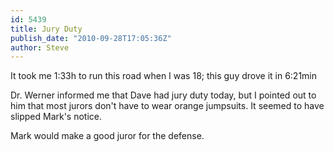 ```yaml
---
id: 5439
title: Jury Duty
publish_date: "2010-09-28T17:05:36Z"
author: Steve
---
```

  
It took me 1:33h to run this road when I was 18; this guy drove it in 6:21min

Dr. Werner informed me that Dave had jury duty today, but I pointed out to him that most jurors don't have to wear orange jumpsuits. It seemed to have slipped Mark's notice.

Mark would make a good juror for the defense.
